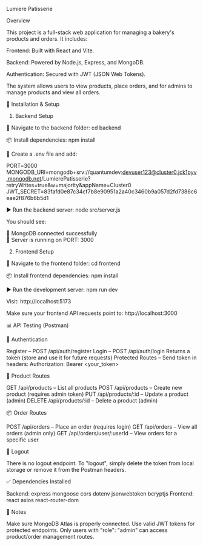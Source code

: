 Lumiere Patisserie

Overview

This project is a full-stack web application for managing a bakery's products and orders. It includes:

Frontend: Built with React and Vite.

Backend: Powered by Node.js, Express, and MongoDB.

Authentication: Secured with JWT (JSON Web Tokens).

The system allows users to view products, place orders, and for admins to manage products and view all orders.

🔧 Installation & Setup

1. Backend Setup

📁 Navigate to the backend folder:
cd backend

📦 Install dependencies:
npm install

🔐 Create a .env file and add:

PORT=3000
MONGODB_URI=mongodb+srv://quantumdev:devuser123@cluster0.jck1pyv.mongodb.net/LumierePatisserie?retryWrites=true&w=majority&appName=Cluster0
JWT_SECRET=83fafd0e87c34cf7b8e90951a2a40c3460b9a057d2fd7386c6eae2f876b6b5d1

▶️ Run the backend server:
node src/server.js

You should see:

📅 MongoDB connected successfully  
📅 Server is running on PORT: 3000

2. Frontend Setup

📁 Navigate to the frontend folder:
cd frontend

📦 Install frontend dependencies:
npm install

▶️ Run the development server:
npm run dev

Visit: http://localhost:5173

Make sure your frontend API requests point to: http://localhost:3000

📊 API Testing (Postman)

📝 Authentication

Register – POST /api/auth/register
Login – POST /api/auth/login
Returns a token (store and use it for future requests)
Protected Routes – Send token in headers:
Authorization: Bearer <your_token>

🍞 Product Routes

GET /api/products – List all products
POST /api/products – Create new product (requires admin token)
PUT /api/products/:id – Update a product (admin)
DELETE /api/products/:id – Delete a product (admin)

📦 Order Routes

POST /api/orders – Place an order (requires login)
GET /api/orders – View all orders (admin only)
GET /api/orders/user/:userId – View orders for a specific user

🚪 Logout

There is no logout endpoint. To "logout", simply delete the token from local storage or remove it from the Postman headers.

✅ Dependencies Installed

Backend:
express
mongoose
cors
dotenv
jsonwebtoken
bcryptjs
Frontend:
react
axios
react-router-dom

📌 Notes

Make sure MongoDB Atlas is properly connected.
Use valid JWT tokens for protected endpoints.
Only users with "role": "admin" can access product/order management routes.